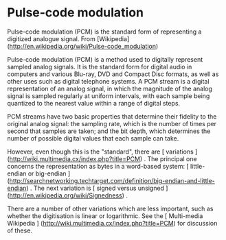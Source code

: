#  Pulse-code modulation 

Pulse-code modulation (PCM) is the standard form of representing a digitized
      analogue signal.
      From
 [Wikipedia] (http://en.wikipedia.org/wiki/Pulse-code_modulation)


Pulse-code modulation (PCM) is a method used to digitally represent sampled analog signals.
	  It is the standard form for digital audio in computers and various 
	  Blu-ray, DVD and Compact Disc formats, as well as other uses such 
	  as digital telephone systems. A PCM stream is a digital representation 
	  of an analog signal, in which the magnitude of the analog signal is
	  sampled regularly at uniform intervals, with each sample being 
	  quantized to the nearest value within a range of digital steps.

PCM streams have two basic properties that determine their fidelity 
	  to the original analog signal: the sampling rate, which is the number 
	  of times per second that samples are taken; and the bit depth, which 
	  determines the number of possible digital values that each sample can take.



However, even though this is the "standard", there are
 [
	variations
      ] (http://wiki.multimedia.cx/index.php?title=PCM)
.
      The principal one concerns the representation as bytes in a word-based system:
 [
	little-endian or big-endian
      ] (http://searchnetworking.techtarget.com/definition/big-endian-and-little-endian)
.
      The next variation is
 [
	signed versus unsigned
      ] (http://en.wikipedia.org/wiki/Signedness)
.

There are a number of other variations which are less important,
      such as whether the digitisation is linear or logarithmic.
      See the
 [
	Multi-media Wikipedia
      ] (http://wiki.multimedia.cx/index.php?title=PCM)
for discussion of these.


